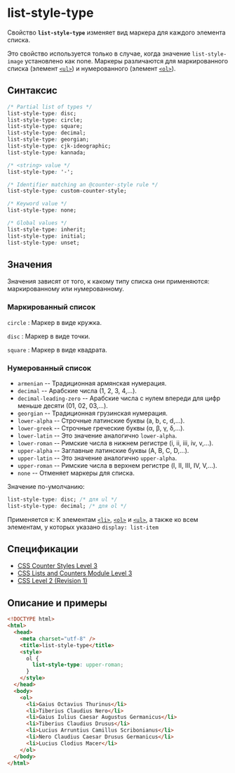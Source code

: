 # list-style-type

Свойство **`list-style-type`** изменяет вид маркера для каждого элемента списка.

Это свойство используется только в случае, когда значение `list-style-image` установлено как none. Маркеры различаются для маркированного списка (элемент [`<ul>`](../html/ul.md)) и нумерованного (элемент [`<ol>`](../html/ol.md)).

## Синтаксис

```css
/* Partial list of types */
list-style-type: disc;
list-style-type: circle;
list-style-type: square;
list-style-type: decimal;
list-style-type: georgian;
list-style-type: cjk-ideographic;
list-style-type: kannada;

/* <string> value */
list-style-type: '-';

/* Identifier matching an @counter-style rule */
list-style-type: custom-counter-style;

/* Keyword value */
list-style-type: none;

/* Global values */
list-style-type: inherit;
list-style-type: initial;
list-style-type: unset;
```

## Значения

Значения зависят от того, к какому типу списка они применяются: маркированному или нумерованному.

### Маркированный список

`circle`
: Маркер в виде кружка.

`disc`
: Маркер в виде точки.

`square`
: Маркер в виде квадрата.

### Нумерованный список

- `armenian` -- Традиционная армянская нумерация.
- `decimal` -- Арабские числа (1, 2, 3, 4,...).
- `decimal-leading-zero` -- Арабские числа с нулем впереди для цифр меньше десяти (01, 02, 03,...).
- `georgian` -- Традиционная грузинская нумерация.
- `lower-alpha` -- Строчные латинские буквы (a, b, c, d,...).
- `lower-greek` -- Строчные греческие буквы (α, β, γ, δ,...).
- `lower-latin` -- Это значение аналогично `lower-alpha`.
- `lower-roman` -- Римские числа в нижнем регистре (i, ii, iii, iv, v,...).
- `upper-alpha` -- Заглавные латинские буквы (A, B, C, D,...).
- `upper-latin` -- Это значение аналогично `upper-alpha`.
- `upper-roman` -- Римские числа в верхнем регистре (I, II, III, IV, V,...).
- `none` -- Отменяет маркеры для списка.

Значение по-умолчанию:

```css
list-style-type: disc; /* для ul */
list-style-type: decimal; /* для ol */
```

Применяется к: К элементам [`<li>`](../html/li.md), [`<ol>`](../html/ol.md) и [`<ul>`](../html/ul.md), а также ко всем элементам, у которых указано `display: list-item`

## Спецификации

- [CSS Counter Styles Level 3](http://dev.w3.org/csswg/css-counter-styles-3/#extending-css2)
- [CSS Lists and Counters Module Level 3](http://dev.w3.org/csswg/css3-lists/#list-style-type)
- [CSS Level 2 (Revision 1)](http://www.w3.org/TR/CSS2/generate.html#propdef-list-style-type)

## Описание и примеры

```html
<!DOCTYPE html>
<html>
  <head>
    <meta charset="utf-8" />
    <title>list-style-type</title>
    <style>
      ol {
        list-style-type: upper-roman;
      }
    </style>
  </head>
  <body>
    <ol>
      <li>Gaius Octavius Thurinus</li>
      <li>Tiberius Claudius Nero</li>
      <li>Gaius Iulius Caesar Augustus Germanicus</li>
      <li>Tiberius Claudius Drusus</li>
      <li>Lucius Arruntius Camillus Scribonianus</li>
      <li>Nero Claudius Caesar Drusus Germanicus</li>
      <li>Lucius Clodius Macer</li>
    </ol>
  </body>
</html>
```
